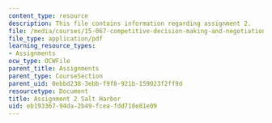 ```yaml
---
content_type: resource
description: This file contains information regarding assignment 2.
file: /media/courses/15-067-competitive-decision-making-and-negotiation-spring-2011/eb19336794da2b49fceafdd718e81e09_MIT15_067S11_assgn02.pdf
file_type: application/pdf
learning_resource_types:
- Assignments
ocw_type: OCWFile
parent_title: Assignments
parent_type: CourseSection
parent_uid: 0ebbd238-3ebb-f9f8-921b-159023f2ff9d
resourcetype: Document
title: Assignment 2 Salt Harbor
uid: eb193367-94da-2b49-fcea-fdd718e81e09
---
```

